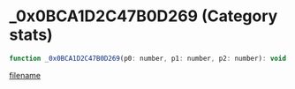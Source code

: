 # _0x0BCA1D2C47B0D269 (Category stats)

```js
function _0x0BCA1D2C47B0D269(p0: number, p1: number, p2: number): void
```

[filename](_0x0BCA1D2C47B0D269_m.md ':include')